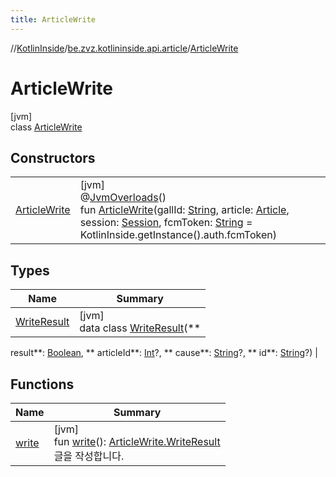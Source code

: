 ```yaml
---
title: ArticleWrite
---
```

//[KotlinInside](../../../index.html)/[be.zvz.kotlininside.api.article](../index.html)/[ArticleWrite](index.html)



# ArticleWrite

[jvm]\
class [ArticleWrite](index.html)

## Constructors

| | |
|---|---|
| [ArticleWrite](-article-write.html) | [jvm]<br>@[JvmOverloads](https://kotlinlang.org/api/latest/jvm/stdlib/kotlin.jvm/-jvm-overloads/index.html)()<br>fun [ArticleWrite](-article-write.html)(gallId: [String](https://kotlinlang.org/api/latest/jvm/stdlib/kotlin/-string/index.html), article: [Article](../../be.zvz.kotlininside.api.type/-article/index.html), session: [Session](../../be.zvz.kotlininside.session/-session/index.html), fcmToken: [String](https://kotlinlang.org/api/latest/jvm/stdlib/kotlin/-string/index.html) = KotlinInside.getInstance().auth.fcmToken) |

## Types

| Name | Summary |
|---|---|
| [WriteResult](-write-result/index.html) | [jvm]<br>data class [WriteResult](-write-result/index.html)(**
result**: [Boolean](https://kotlinlang.org/api/latest/jvm/stdlib/kotlin/-boolean/index.html), **
articleId**: [Int](https://kotlinlang.org/api/latest/jvm/stdlib/kotlin/-int/index.html)?, **
cause**: [String](https://kotlinlang.org/api/latest/jvm/stdlib/kotlin/-string/index.html)?, **
id**: [String](https://kotlinlang.org/api/latest/jvm/stdlib/kotlin/-string/index.html)?) |

## Functions

| Name | Summary |
|---|---|
| [write](write.html) | [jvm]<br>fun [write](write.html)(): [ArticleWrite.WriteResult](-write-result/index.html)<br>글을 작성합니다. |

